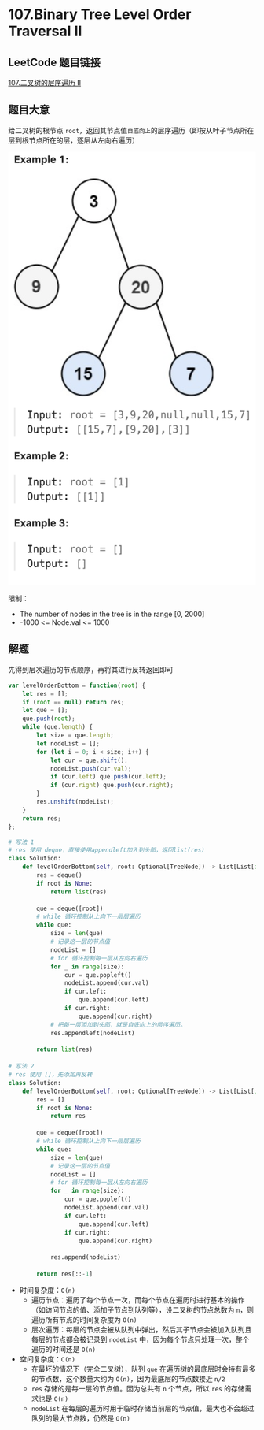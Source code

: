 # 107.Binary Tree Level Order Traversal II 

## LeetCode 题目链接

[107.二叉树的层序遍历 II](https://leetcode.cn/problems/binary-tree-level-order-traversal-ii/)

## 题目大意

给二叉树的根节点 `root`，返回其节点值`自底向上`的层序遍历（即按从叶子节点所在层到根节点所在的层，逐层从左向右遍历）

![alt text](images/example107.png)

限制：
- The number of nodes in the tree is in the range [0, 2000]
- -1000 <= Node.val <= 1000

## 解题

先得到层次遍历的节点顺序，再将其进行反转返回即可

```js
var levelOrderBottom = function(root) {
    let res = [];
    if (root == null) return res;
    let que = [];
    que.push(root);
    while (que.length) {
        let size = que.length;
        let nodeList = [];
        for (let i = 0; i < size; i++) {
            let cur = que.shift();
            nodeList.push(cur.val);
            if (cur.left) que.push(cur.left);
            if (cur.right) que.push(cur.right);
        }
        res.unshift(nodeList);
    }
    return res;
};
```
```python
# 写法 1
# res 使用 deque，直接使用appendleft加入到头部，返回list(res)
class Solution:
    def levelOrderBottom(self, root: Optional[TreeNode]) -> List[List[int]]:
        res = deque()
        if root is None:
            return list(res)

        que = deque([root])
        # while 循环控制从上向下一层层遍历
        while que:
            size = len(que)
            # 记录这一层的节点值
            nodeList = []
            # for 循环控制每一层从左向右遍历
            for _ in range(size):
                cur = que.popleft()
                nodeList.append(cur.val)
                if cur.left:
                    que.append(cur.left)
                if cur.right:
                    que.append(cur.right)
            # 把每一层添加到头部，就是自底向上的层序遍历。
            res.appendleft(nodeList)
        
        return list(res)

# 写法 2
# res 使用 []，先添加再反转
class Solution:
    def levelOrderBottom(self, root: Optional[TreeNode]) -> List[List[int]]:
        res = []
        if root is None:
            return res

        que = deque([root])
        # while 循环控制从上向下一层层遍历
        while que:
            size = len(que)
            # 记录这一层的节点值
            nodeList = []
            # for 循环控制每一层从左向右遍历
            for _ in range(size):
                cur = que.popleft()
                nodeList.append(cur.val)
                if cur.left:
                    que.append(cur.left)
                if cur.right:
                    que.append(cur.right)

            res.append(nodeList)
            
        return res[::-1]
```

- 时间复杂度：`O(n)`
  - 遍历节点：遍历了每个节点一次，而每个节点在遍历时进行基本的操作（如访问节点的值、添加子节点到队列等），设二叉树的节点总数为 `n`，则遍历所有节点的时间复杂度为 `O(n)`
  - 层次遍历：每层的节点会被从队列中弹出，然后其子节点会被加入队列且每层的节点都会被记录到 `nodeList` 中，因为每个节点只处理一次，整个遍历的时间还是 `O(n)`
- 空间复杂度：`O(n)`
  - 在最坏的情况下（完全二叉树），队列 `que` 在遍历树的最底层时会持有最多的节点数，这个数量大约为 `O(n)`，因为最底层的节点数接近 `n/2`
  - `res` 存储的是每一层的节点值。因为总共有 `n` 个节点，所以 `res` 的存储需求也是 `O(n)`
  - `nodeList` 在每层的遍历时用于临时存储当前层的节点值，最大也不会超过队列的最大节点数，仍然是 `O(n)`